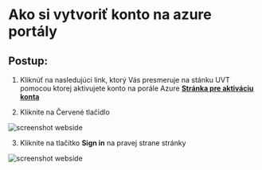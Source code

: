 # Ako si vytvoriť konto na azure portály 

## Postup:
1. Kliknúť na nasledujúci link, ktorý Vás presmeruje na stánku UVT pomocou ktorej aktivujete konto na porále Azure
[**Stránka pre aktiváciu konta**](https://uvt.tuke.sk/wps/portal/uv/software/microsoft-softver-msdn)

2. Kliknite na Červené tlačidlo

![screenshot webside](:/img.webside_uvt.png)

3. Kliknite na tlačítko **Sign in** na pravej strane stránky

![screenshot webside](path":"/img/webide_sign_in.png)





